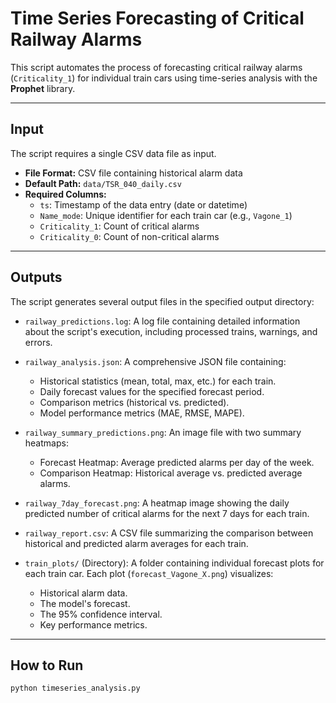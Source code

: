 # Time Series Forecasting of Critical Railway Alarms

This script automates the process of forecasting critical railway alarms (`Criticality_1`) for individual train cars using time-series analysis with the **Prophet** library.

---

## Input

The script requires a single CSV data file as input.

- **File Format:** CSV file containing historical alarm data  
- **Default Path:** `data/TSR_040_daily.csv`  
- **Required Columns:**
  - `ts`: Timestamp of the data entry (date or datetime)
  - `Name_mode`: Unique identifier for each train car (e.g., `Vagone_1`)
  - `Criticality_1`: Count of critical alarms
  - `Criticality_0`: Count of non-critical alarms

---

## Outputs

The script generates several output files in the specified output directory:

- `railway_predictions.log`: A log file containing detailed information about the script's execution, including processed trains, warnings, and errors.

- `railway_analysis.json`: A comprehensive JSON file containing:
  - Historical statistics (mean, total, max, etc.) for each train.
  - Daily forecast values for the specified forecast period.
  - Comparison metrics (historical vs. predicted).
  - Model performance metrics (MAE, RMSE, MAPE).

- `railway_summary_predictions.png`: An image file with two summary heatmaps:
  - Forecast Heatmap: Average predicted alarms per day of the week.
  - Comparison Heatmap: Historical average vs. predicted average alarms.

- `railway_7day_forecast.png`: A heatmap image showing the daily predicted number of critical alarms for the next 7 days for each train.

- `railway_report.csv`: A CSV file summarizing the comparison between historical and predicted alarm averages for each train.

- `train_plots/` (Directory): A folder containing individual forecast plots for each train car. Each plot (`forecast_Vagone_X.png`) visualizes:
  - Historical alarm data.
  - The model's forecast.
  - The 95% confidence interval.
  - Key performance metrics.

---

## How to Run

```bash
python timeseries_analysis.py
